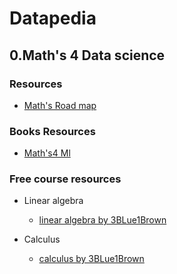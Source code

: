 # Datapedia



## 0.Math's 4 Data science


### Resources

- [Math's Road map](https://docs.google.com/spreadsheets/d/10spJMs0Zmv5cugfFjJVc4MudyOVjl_16Ef5z54oxqnM/edit#gid=241859416)

### Books Resources

- [Math's4 Ml](https://gwthomas.github.io/docs/math4ml.pdf)

### Free  course resources

- Linear algebra 
    - [linear algebra by 3BLue1Brown ](https://www.youtube.com/watch?v=fNk_zzaMoSs&list=PLZHQObOWTQDPD3MizzM2xVFitgF8hE_ab&pp=iAQB)

- Calculus 
    - [calculus by 3BLue1Brown](https://www.youtube.com/watch?v=WUvTyaaNkzM&list=PLZHQObOWTQDMsr9K-rj53DwVRMYO3t5Yr&pp=iAQB)
